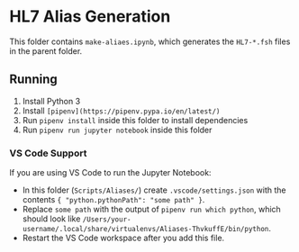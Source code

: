 # HL7 Alias Generation

This folder contains `make-aliaes.ipynb`, which generates the `HL7-*.fsh` files in the parent folder.

## Running

1. Install Python 3
2. Install `[pipenv](https://pipenv.pypa.io/en/latest/)`
3. Run `pipenv install` inside this folder to install dependencies
4. Run `pipenv run jupyter notebook` inside this folder

### VS Code Support

If you are using VS Code to run the Jupyter Notebook:

- In this folder (`Scripts/Aliases/`) create `.vscode/settings.json` with the contents `{ "python.pythonPath": "some path" }`.
- Replace `some path` with the output of `pipenv run which python`, which should look like `/Users/your-username/.local/share/virtualenvs/Aliases-ThvkuffE/bin/python`.
- Restart the VS Code workspace after you add this file.
